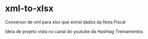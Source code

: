# xml-to-xlsx
Conversor de xml para xlsx que extrai dados da Nota Fiscal

Ideia de projeto vista no canal do youtube da Hashtag Treinamentos
